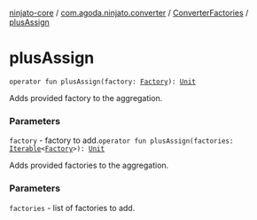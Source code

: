 [ninjato-core](../../index.md) / [com.agoda.ninjato.converter](../index.md) / [ConverterFactories](index.md) / [plusAssign](./plus-assign.md)

# plusAssign

`operator fun plusAssign(factory: `[`Factory`](../-body-converter/-factory/index.md)`): `[`Unit`](https://kotlinlang.org/api/latest/jvm/stdlib/kotlin/-unit/index.html)

Adds provided factory to the aggregation.

### Parameters

`factory` - factory to add.`operator fun plusAssign(factories: `[`Iterable`](https://kotlinlang.org/api/latest/jvm/stdlib/kotlin.collections/-iterable/index.html)`<`[`Factory`](../-body-converter/-factory/index.md)`>): `[`Unit`](https://kotlinlang.org/api/latest/jvm/stdlib/kotlin/-unit/index.html)

Adds provided factories to the aggregation.

### Parameters

`factories` - list of factories to add.